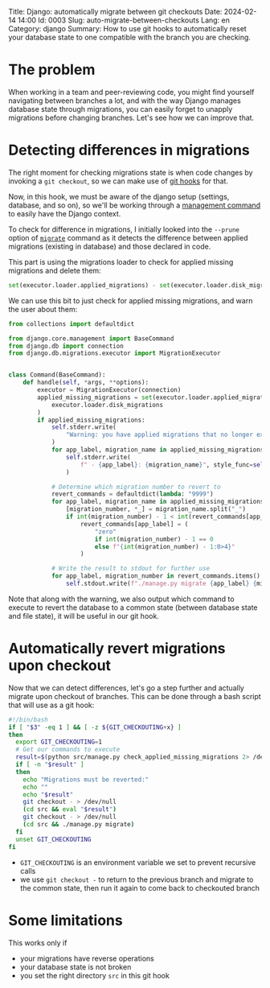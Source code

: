 Title: Django: automatically migrate between git checkouts
Date: 2024-02-14 14:00
Id: 0003
Slug: auto-migrate-between-checkouts
Lang: en
Category: django
Summary: How to use git hooks to automatically reset your database state to one compatible with the branch you are checking.

# The problem

When working in a team and peer-reviewing code, you might find yourself navigating between branches a lot, 
and with the way Django manages database state through migrations, you can easily forget to unapply migrations before changing branches.
Let's see how we can improve that.

# Detecting differences in migrations

The right moment for checking migrations state is when code changes by invoking a `git checkout`, so we can make use 
of [git hooks](https://git-scm.com/book/en/v2/Customizing-Git-Git-Hooks) for that.

Now, in this hook, we must be aware of the django setup (settings, database, and so on), so we'll be working 
through a [management command](https://docs.djangoproject.com/en/5.0/howto/custom-management-commands/) to easily have the Django context.

To check for difference in migrations, I initially looked into the `--prune` option of [`migrate`](https://github.com/django/django/blob/5.0/django/core/management/commands/migrate.py#L191-240) command 
as it detects the difference between applied migrations (existing in database) and those declared in code.

This part is using the migrations loader to check for applied missing migrations and delete them:
```python
set(executor.loader.applied_migrations) - set(executor.loader.disk_migrations)
```

We can use this bit to just check for applied missing migrations, and warn the user about them:
```python
from collections import defaultdict

from django.core.management import BaseCommand
from django.db import connection
from django.db.migrations.executor import MigrationExecutor


class Command(BaseCommand):
    def handle(self, *args, **options):
        executor = MigrationExecutor(connection)
        applied_missing_migrations = set(executor.loader.applied_migrations) - set(
            executor.loader.disk_migrations
        )
        if applied_missing_migrations:
            self.stderr.write(
                "Warning: you have applied migrations that no longer exist:"
            )
            for app_label, migration_name in applied_missing_migrations:
                self.stderr.write(
                    f" - {app_label}: {migration_name}", style_func=self.style.WARNING
                )

            # Determine which migration number to revert to
            revert_commands = defaultdict(lambda: "9999")
            for app_label, migration_name in applied_missing_migrations:
                [migration_number, *_] = migration_name.split("_")
                if int(migration_number) - 1 < int(revert_commands[app_label]):
                    revert_commands[app_label] = (
                        "zero"
                        if int(migration_number) - 1 == 0
                        else f"{int(migration_number) - 1:0>4}"
                    )

            # Write the result to stdout for further use
            for app_label, migration_number in revert_commands.items():
                self.stdout.write(f"./manage.py migrate {app_label} {migration_number}")
```

Note that along with the warning, we also output which command to execute to revert the database to a common state (between database state and file state),
it will be useful in our git hook.

# Automatically revert migrations upon checkout

Now that we can detect differences, let's go a step further and actually migrate upon checkout of branches. This can be done through a bash script that will use as a git hook:
```bash
#!/bin/bash
if [ "$3" -eq 1 ] && [ -z ${GIT_CHECKOUTING+x} ]
then
  export GIT_CHECKOUTING=1
  # Get our commands to execute
  result=$(python src/manage.py check_applied_missing_migrations 2> /dev/null)
  if [ -n "$result" ]
  then
    echo "Migrations must be reverted:"
    echo ""
    echo "$result"
    git checkout - > /dev/null
    (cd src && eval "$result")
    git checkout - > /dev/null
    (cd src && ./manage.py migrate)
  fi
  unset GIT_CHECKOUTING
fi
```

- `GIT_CHECKOUTING` is an environment variable we set to prevent recursive calls
- we use `git checkout -` to return to the previous branch and migrate to the common state, then run it again to come back to checkouted branch

# Some limitations

This works only if 

 - your migrations have reverse operations
 - your database state is not broken
 - you set the right directory `src` in this git hook
